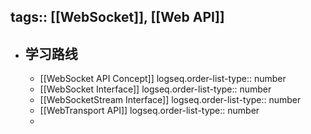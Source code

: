 tags:: [[WebSocket]], [[Web API]] 
---

- ## 学习路线
	- [[WebSocket API Concept]]
	  logseq.order-list-type:: number
	- [[WebSocket Interface]]
	  logseq.order-list-type:: number
	- [[WebSocketStream Interface]]
	  logseq.order-list-type:: number
	- [[WebTransport API]]
	  logseq.order-list-type:: number
	-